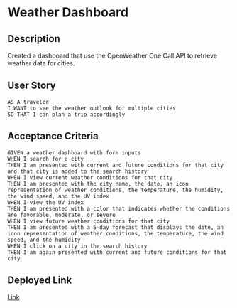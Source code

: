 # Weather Dashboard

## Description
Created a dashboard that use the OpenWeather One Call API to retrieve weather data for cities.

## User Story
    AS A traveler
    I WANT to see the weather outlook for multiple cities
    SO THAT I can plan a trip accordingly

## Acceptance Criteria 
    GIVEN a weather dashboard with form inputs
    WHEN I search for a city
    THEN I am presented with current and future conditions for that city and that city is added to the search history
    WHEN I view current weather conditions for that city
    THEN I am presented with the city name, the date, an icon representation of weather conditions, the temperature, the humidity, the wind speed, and the UV index
    WHEN I view the UV index
    THEN I am presented with a color that indicates whether the conditions are favorable, moderate, or severe
    WHEN I view future weather conditions for that city
    THEN I am presented with a 5-day forecast that displays the date, an icon representation of weather conditions, the temperature, the wind speed, and the humidity
    WHEN I click on a city in the search history
    THEN I am again presented with current and future conditions for that city

## Deployed Link
[Link](https://carolyvn.github.io/weather-dashboard/)
